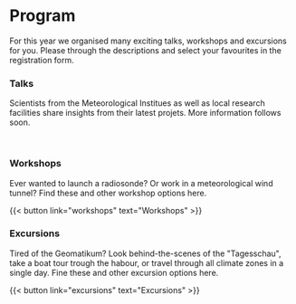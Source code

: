 # Program

For this year we organised many exciting talks, workshops and excursions for you. Please through the descriptions and select your favourites in the registration form.


### Talks


Scientists from the Meteorological Institues as well as local research facilities share insights from their latest projets. More information follows soon.

[//]: <> ({{< button link="talks" text="Talks" >}})
&nbsp;

### Workshops


Ever wanted to launch a radiosonde? Or work in a meteorological wind tunnel? Find these and other workshop options here. 

{{< button link="workshops" text="Workshops" >}}
&nbsp;
### Excursions

Tired of the Geomatikum? Look behind-the-scenes of the "Tagesschau", take a boat tour trough the habour, or travel through all climate zones in a single day. Fine these and other excursion options here. 

{{< button link="excursions" text="Excursions" >}}

